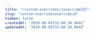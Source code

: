 ```yaml
---
title: "/custom-overrides/{overrideId}"
slug: "custom-overridesoverrideid"
hidden: false
createdAt: "2020-06-05T15:08:39.964Z"
updatedAt: "2020-06-05T15:08:39.964Z"
---
```

